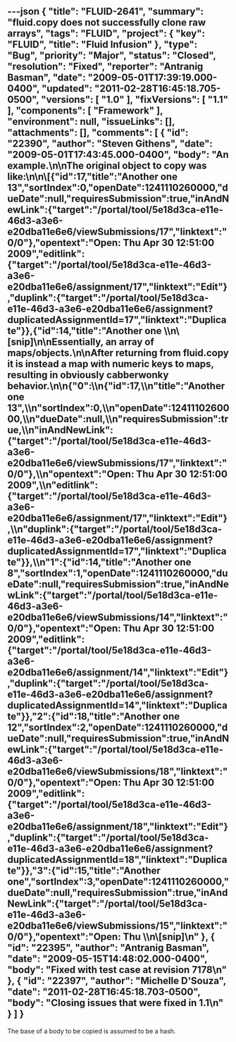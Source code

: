 ---json
{
  "title": "FLUID-2641",
  "summary": "fluid.copy does not successfully clone raw arrays",
  "tags": "FLUID",
  "project": {
    "key": "FLUID",
    "title": "Fluid Infusion"
  },
  "type": "Bug",
  "priority": "Major",
  "status": "Closed",
  "resolution": "Fixed",
  "reporter": "Antranig Basman",
  "date": "2009-05-01T17:39:19.000-0400",
  "updated": "2011-02-28T16:45:18.705-0500",
  "versions": [
    "1.0"
  ],
  "fixVersions": [
    "1.1"
  ],
  "components": [
    "Framework"
  ],
  "environment": null,
  "issueLinks": [],
  "attachments": [],
  "comments": [
    {
      "id": "22390",
      "author": "Steven Githens",
      "date": "2009-05-01T17:43:45.000-0400",
      "body": "An example.\n\nThe original object to copy was like:\n\n\\[{\"id\":17,\"title\":\"Another one 13\",\"sortIndex\":0,\"openDate\":1241110260000,\"dueDate\":null,\"requiresSubmission\":true,\"inAndNewLink\":{\"target\":\"/portal/tool/5e18d3ca-e11e-46d3-a3e6-e20dba11e6e6/viewSubmissions/17\",\"linktext\":\"0/0\"},\"opentext\":\"Open: Thu Apr 30 12:51:00 2009\",\"editlink\":{\"target\":\"/portal/tool/5e18d3ca-e11e-46d3-a3e6-e20dba11e6e6/assignment/17\",\"linktext\":\"Edit\"},\"duplink\":{\"target\":\"/portal/tool/5e18d3ca-e11e-46d3-a3e6-e20dba11e6e6/assignment?duplicatedAssignmentId=17\",\"linktext\":\"Duplicate\"}},{\"id\":14,\"title\":\"Another one \\\n\\[snip]\n\nEssentially, an array of maps/objects.\n\nAfter returning from fluid.copy it is instead a map with numeric keys to maps, resulting in obviously cabberwonky behavior.\n\n{\"0\":\\\n{\"id\":17,\\\n\"title\":\"Another one 13\",\\\n\"sortIndex\":0,\\\n\"openDate\":1241110260000,\\\n\"dueDate\":null,\\\n\"requiresSubmission\":true,\\\n\"inAndNewLink\":{\"target\":\"/portal/tool/5e18d3ca-e11e-46d3-a3e6-e20dba11e6e6/viewSubmissions/17\",\"linktext\":\"0/0\"},\\\n\"opentext\":\"Open: Thu Apr 30 12:51:00 2009\",\\\n\"editlink\":{\"target\":\"/portal/tool/5e18d3ca-e11e-46d3-a3e6-e20dba11e6e6/assignment/17\",\"linktext\":\"Edit\"},\\\n\"duplink\":{\"target\":\"/portal/tool/5e18d3ca-e11e-46d3-a3e6-e20dba11e6e6/assignment?duplicatedAssignmentId=17\",\"linktext\":\"Duplicate\"}},\\\n\"1\":{\"id\":14,\"title\":\"Another one 8\",\"sortIndex\":1,\"openDate\":1241110260000,\"dueDate\":null,\"requiresSubmission\":true,\"inAndNewLink\":{\"target\":\"/portal/tool/5e18d3ca-e11e-46d3-a3e6-e20dba11e6e6/viewSubmissions/14\",\"linktext\":\"0/0\"},\"opentext\":\"Open: Thu Apr 30 12:51:00 2009\",\"editlink\":{\"target\":\"/portal/tool/5e18d3ca-e11e-46d3-a3e6-e20dba11e6e6/assignment/14\",\"linktext\":\"Edit\"},\"duplink\":{\"target\":\"/portal/tool/5e18d3ca-e11e-46d3-a3e6-e20dba11e6e6/assignment?duplicatedAssignmentId=14\",\"linktext\":\"Duplicate\"}},\"2\":{\"id\":18,\"title\":\"Another one 12\",\"sortIndex\":2,\"openDate\":1241110260000,\"dueDate\":null,\"requiresSubmission\":true,\"inAndNewLink\":{\"target\":\"/portal/tool/5e18d3ca-e11e-46d3-a3e6-e20dba11e6e6/viewSubmissions/18\",\"linktext\":\"0/0\"},\"opentext\":\"Open: Thu Apr 30 12:51:00 2009\",\"editlink\":{\"target\":\"/portal/tool/5e18d3ca-e11e-46d3-a3e6-e20dba11e6e6/assignment/18\",\"linktext\":\"Edit\"},\"duplink\":{\"target\":\"/portal/tool/5e18d3ca-e11e-46d3-a3e6-e20dba11e6e6/assignment?duplicatedAssignmentId=18\",\"linktext\":\"Duplicate\"}},\"3\":{\"id\":15,\"title\":\"Another one\",\"sortIndex\":3,\"openDate\":1241110260000,\"dueDate\":null,\"requiresSubmission\":true,\"inAndNewLink\":{\"target\":\"/portal/tool/5e18d3ca-e11e-46d3-a3e6-e20dba11e6e6/viewSubmissions/15\",\"linktext\":\"0/0\"},\"opentext\":\"Open: Thu \\\n\\[snip]\n"
    },
    {
      "id": "22395",
      "author": "Antranig Basman",
      "date": "2009-05-15T14:48:02.000-0400",
      "body": "Fixed with test case at revision 7178\n"
    },
    {
      "id": "22397",
      "author": "Michelle D'Souza",
      "date": "2011-02-28T16:45:18.703-0500",
      "body": "Closing issues that were fixed in 1.1\n"
    }
  ]
}
---
The base of a body to be copied is assumed to be a hash.

        